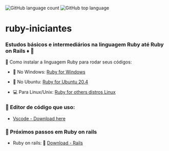 ![GitHub language count](https://img.shields.io/github/languages/count/srtapoe/ruby-iniciantes?style=social)
![GitHub top language](https://img.shields.io/github/languages/top/srtapoe/ruby-iniciantes?style=social)
# ruby-iniciantes
### Estudos básicos e intermediários na linguagem Ruby até Ruby on Rails :diamonds: :gem: 

:open_file_folder: Como instalar a linguagem Ruby para rodar seus códigos:
- :rainbow: No Windows: 
[Ruby for Windows](https://rubyinstaller.org/)

- :penguin: No Ubuntu:
[Ruby for Ubuntu 20.4](https://gorails.com/setup/ubuntu/20.04)

- :computer: Para Linux/Unix:
[Ruby for others distros Linux](https://www.ruby-lang.org/pt/downloads/)

### :floppy_disk: Editor de código que uso:
- [Vscode - Download here](https://code.visualstudio.com/download)

### :pushpin: Próximos passos em Ruby on rails

- Ruby on rails:
:link: [Download - Rails](http://www.railsinstaller.org/pt-BR)
